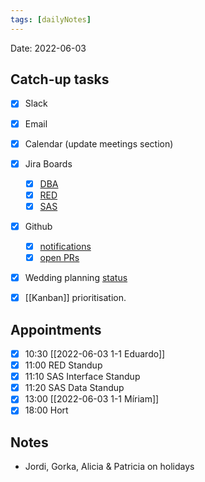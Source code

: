 ```yaml
---
tags: [dailyNotes]
---
```

 
Date: 2022-06-03

## Catch-up tasks

- [x] Slack
- [x] Email
- [x] Calendar (update meetings section)
- [x] Jira Boards
  - [x] [DBA](https://hybridtheory.atlassian.net/jira/software/c/projects/DBA/boards/90) 
  - [x] [RED](https://hybridtheory.atlassian.net/jira/software/c/projects/RED/boards/86)
  - [x] [SAS](https://hybridtheory.atlassian.net/jira/software/c/projects/SAS/boards/66)
- [x] Github
  - [x] [notifications](https://github.com/notifications?query=is%3Aunread)
  - [x] [open PRs](https://github.com/pulls?q=is%3Aopen+is%3Apr+user%3Ahybridtheory+-label%3Adependencies+)
- [x] Wedding planning [status](https://trello.com/b/c0vjqSCR/wedding-planning)
- [x] [[Kanban]] prioritisation.


## Appointments
- [x] 10:30 [[2022-06-03 1-1 Eduardo]]
- [x] 11:00 RED Standup
- [x] 11:10 SAS Interface Standup
- [x] 11:20 SAS Data Standup
- [x] 13:00 [[2022-06-03 1-1 Míriam]]
- [x] 18:00 Hort
## Notes
- Jordi, Gorka, Alicia & Patricia on holidays